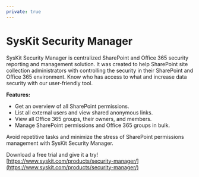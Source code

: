 ```yaml
---
private: true
---
```


# SysKit Security Manager

SysKit Security Manager is centralized SharePoint and Office 365 security reporting and management solution. It was created to help SharePoint site collection administrators with controlling the security in their SharePoint and Office 365 environment. Know who has access to what and increase data security with our user-friendly tool.

**Features:**

* Get an overview of all SharePoint permissions.
* List all external users and view shared anonymous links.
* View all Office 365 groups, their owners, and members.
* Manage SharePoint permissions and Office 365 groups in bulk.

Avoid repetitive tasks and minimize the stress of SharePoint permissions management with SysKit Security Manager.

Download a free trial and give it a try! [https://www.syskit.com/products/security-manager/](https://www.syskit.com/products/security-manager/)

